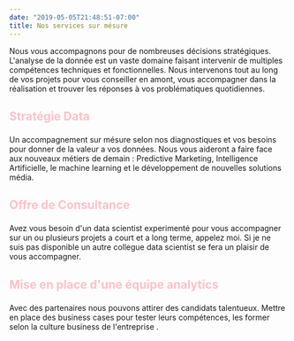 ```yaml
---
date: "2019-05-05T21:48:51-07:00"
title: Nos services sur mésure
---
```


Nous vous accompagnons pour de nombreuses décisions stratégiques.
L'analyse de la donnée est un vaste domaine faisant intervenir de multiples compétences techniques et fonctionnelles. Nous intervenons tout au long de vos projets pour vous conseiller en amont, vous accompagner dans la réalisation et trouver les réponses à vos problématiques quotidiennes. 

## <p style="color:pink"> Stratégie Data </p>
Un accompagnement sur mésure selon nos diagnostiques et vos besoins pour donner de la valeur a vos données. Nous vous aideront a faire face aux nouveaux métiers de demain : Predictive Marketing, Intelligence Artificielle, le machine learning et le développement de nouvelles solutions média.  


## <p style="color:pink"> Offre de Consultance</p>
Avez vous besoin d'un data scientist experimenté pour vous accompagner sur un ou plusieurs projets a court et a long terme, appelez moi. Si je ne suis pas disponible un autre collegue data scientist se fera un plaisir de vous accompagner.

## <p style="color:pink"> Mise en place d'une équipe analytics</p>
Avec des partenaires nous pouvons attirer des candidats talentueux.
Mettre en place des business cases pour tester leurs compétences, les former selon la culture business de l'entreprise . 

